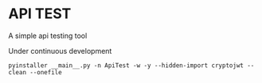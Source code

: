# API TEST

A simple api testing tool

Under continuous development

```
pyinstaller __main__.py -n ApiTest -w -y --hidden-import cryptojwt --clean --onefile
```